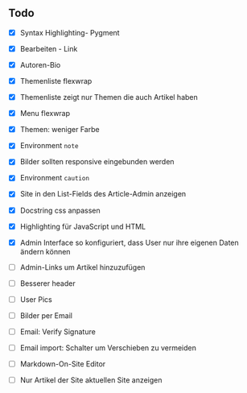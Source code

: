 Todo
----
 - [x] Syntax Highlighting- Pygment
 - [x] Bearbeiten - Link
 - [x] Autoren-Bio
 - [x] Themenliste flexwrap
 - [x] Themenliste zeigt nur Themen die auch Artikel haben
 - [x] Menu flexwrap
 - [x] Themen: weniger Farbe
 - [x] Environment ```note```
 - [x] Bilder sollten responsive eingebunden werden
 - [x] Environment ```caution```
 - [x] Site in den List-Fields des Article-Admin anzeigen
 - [x] Docstring css anpassen
 - [x] Highlighting für JavaScript und HTML
 - [x] Admin Interface so konfiguriert, dass User nur ihre eigenen Daten ändern können
 - [ ] Admin-Links um Artikel hinzuzufügen
 - [ ] Besserer header
 - [ ] User Pics
 - [ ] Bilder per Email
 - [ ] Email: Verify Signature
 - [ ] Email import: Schalter um Verschieben zu vermeiden
 - [ ] Markdown-On-Site Editor
 - [ ] Nur Artikel der Site aktuellen Site anzeigen

